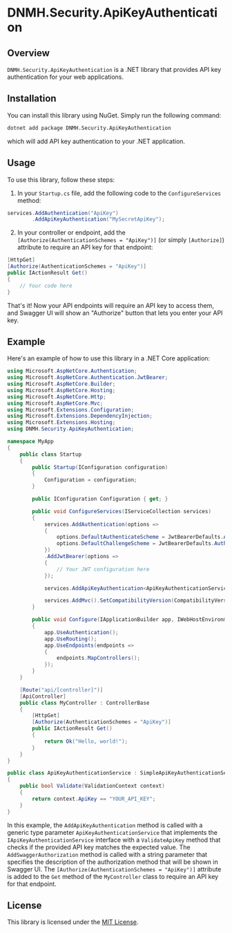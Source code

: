 # DNMH.Security.ApiKeyAuthentication

## Overview

`DNMH.Security.ApiKeyAuthentication` is a .NET  library that provides API key authentication for your web applications.
  
## Installation

You can install this library using NuGet. Simply run the following command:

```bash
dotnet add package DNMH.Security.ApiKeyAuthentication
```

which will add API key authentication to your .NET application.

## Usage

To use this library, follow these steps:

1. In your `Startup.cs` file, add the following code to the `ConfigureServices` method:

```csharp
services.AddAuthentication("ApiKey")
        .AddApiKeyAuthentication("MySecretApiKey");
```

2. In your controller or endpoint, add the `[Authorize(AuthenticationSchemes = "ApiKey")]` (or simply `[Authorize]`) attribute to require an API key for that endpoint:

```csharp
[HttpGet]
[Authorize(AuthenticationSchemes = "ApiKey")]
public IActionResult Get()
{
    // Your code here
}
```

That's it! Now your API endpoints will require an API key to access them, and Swagger UI will show an "Authorize" button that lets you enter your API key.

## Example

Here's an example of how to use this library in a .NET Core application:

```csharp
using Microsoft.AspNetCore.Authentication;
using Microsoft.AspNetCore.Authentication.JwtBearer;
using Microsoft.AspNetCore.Builder;
using Microsoft.AspNetCore.Hosting;
using Microsoft.AspNetCore.Http;
using Microsoft.AspNetCore.Mvc;
using Microsoft.Extensions.Configuration;
using Microsoft.Extensions.DependencyInjection;
using Microsoft.Extensions.Hosting;
using DNMH.Security.ApiKeyAuthentication;

namespace MyApp
{
    public class Startup
    {
        public Startup(IConfiguration configuration)
        {
            Configuration = configuration;
        }

        public IConfiguration Configuration { get; }

        public void ConfigureServices(IServiceCollection services)
        {
            services.AddAuthentication(options =>
            {
                options.DefaultAuthenticateScheme = JwtBearerDefaults.AuthenticationScheme;
                options.DefaultChallengeScheme = JwtBearerDefaults.AuthenticationScheme;
            })
            .AddJwtBearer(options =>
            {
                // Your JWT configuration here
            });

            services.AddApiKeyAuthentication<ApiKeyAuthenticationService>();

            services.AddMvc().SetCompatibilityVersion(CompatibilityVersion.Version_3_0);
        }

        public void Configure(IApplicationBuilder app, IWebHostEnvironment env)
        {
            app.UseAuthentication();
            app.UseRouting();
            app.UseEndpoints(endpoints =>
            {
                endpoints.MapControllers();
            });
        }
    }

    [Route("api/[controller]")]
    [ApiController]
    public class MyController : ControllerBase
    {
        [HttpGet]
        [Authorize(AuthenticationSchemes = "ApiKey")]
        public IActionResult Get()
        {
            return Ok("Hello, world!");
        }
    }
}

public class ApiKeyAuthenticationService : SimpleApiKeyAuthenticationServiceBase
{
    public bool Validate(ValidationContext context)
    {
        return context.ApiKey == "YOUR_API_KEY";
    }
}
```

In this example, the `AddApiKeyAuthentication` method is called with a generic type parameter `ApiKeyAuthenticationService` that implements the `IApiKeyAuthenticationService` interface with a `ValidateApiKey` method that checks if the provided API key matches the expected value. The `AddSwaggerAuthorization` method is called with a string parameter that specifies the description of the authorization method that will be shown in Swagger UI. The `[Authorize(AuthenticationSchemes = "ApiKey")]` attribute is added to the `Get` method of the `MyController` class to require an API key for that endpoint.

## License

This library is licensed under the [MIT License](LICENSE).